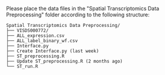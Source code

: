 Please place the data files in the "Spatial Transcriptomics Data Preprocessing" folder according to the following structure:

```
Spatial Transcriptomics Data Preprocessing/
├── VISDS000772/
├── ALL_expression.csv
├── ALL_label_binary_wf.csv
├── Interface.py
├── Create Interface.py (last week)
├── ST_preprocessing.R
├── Update ST_preprocessing.R (2 months ago)
└── ST_run.R
```
